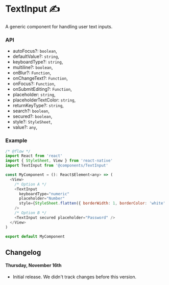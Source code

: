 # TextInput ✍️

A generic component for handling user text inputs.

### API

* autoFocus?: `boolean`,
* defaultValue?: `string`,
* keyboardType?: `string`,
* multiline?: `boolean`,
* onBlur?: `Function`,
* onChangeText?: `Function`,
* onFocus?: `Function`,
* onSubmitEditing?: `Function`,
* placeholder: `string`,
* placeholderTextColor: `string`,
* returnKeyType?: `string`,
* search?: `boolean`,
* secured?: `boolean`,
* style?: `StyleSheet`,
* value?: `any`,

### Example

```js
/* @flow */
import React from 'react'
import { StyleSheet, View } from 'react-native'
import TextInput from '@components/TextInput'

const MyComponent = (): React$Element<any> => (
  <View>
    /* Option A */
    <TextInput
      keyboardType="numeric"
      placeholder="Number"
      style={StyleSheet.flatten({ borderWidth: 1, borderColor: 'white' })
    />
    /* Option B */
    <TextInput secured placeholder="Password" />
  </View>
)

export default MyComponent
```

## Changelog
#### Thursday, November 16th
- Initial release. We didn't track changes before this version.
